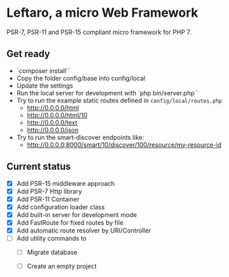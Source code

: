 Leftaro, a micro Web Framework
=============================

PSR-7, PSR-11 and PSR-15 compliant micro framework for PHP 7.

Get ready
--------------

- `composer install``
- Copy the folder config/base into config/local
- Update the settings
- Run the local server for development with `php bin/server.php``
- Try to run the example static routes defined in `config/local/routes.php`
  - http://0.0.0.0/html
  - http://0.0.0.0/html/10
  - http://0.0.0.0/text
  - http://0.0.0.0/json
- Try to run the smart-discover endpoints like:
  - http://0.0.0.0:8000/smart/10/discover/100/resource/my-resource-id

Current status
--------------

- [x] Add PSR-15 middleware approach
- [x] Add PSR-7 Http library
- [x] Add PSR-11 Container
- [x] Add configuration loader class
- [x] Add built-in server for development mode
- [x] Add FastRoute for fixed routes by file
- [x] Add automatic route resolver by URI/Controller
- [ ] Add utility commands to
  - [ ] Migrate database
  - [ ] Create an empty project

